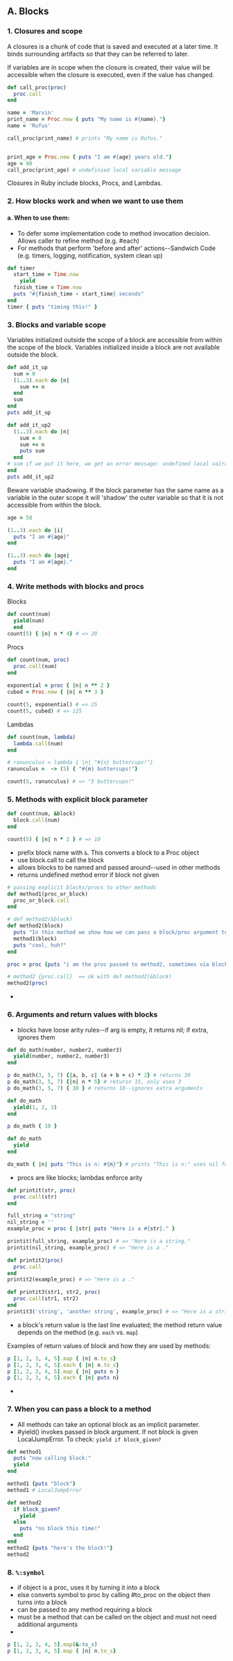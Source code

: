 ## A. Blocks 
### 1. Closures and scope
A closures is a chunk of code that is saved and executed at a later time. It binds surrounding artifacts so that they can be referred to later. 

If variables are in scope when the closure is created, their value will be accessible when the closure is executed, even if the value has changed.

```ruby 
def call_proc(proc)
  proc.call
end

name = 'Marvin'
print_name = Proc.new { puts "My name is #{name}."}
name = 'Rufus'

call_proc(print_name) # prints "My name is Rufus."


print_age = Proc.new { puts "I am #{age} years old."}
age = 98
call_proc(print_age) # undefinied local variable message
```

Closures in Ruby include blocks, Procs, and Lambdas. 

### 2. How blocks work and when we want to use them

#### a. When to use them:
  - To defer some implementation code to method invocation decision. Allows caller to refine method (e.g. #each)
  - For methods that perform 'before and after' actions--Sandwich Code (e.g. timers, logging, notification, system clean up)

```ruby 
def timer
  start_time = Time.now
    yield
  finish_time = Time.now
  puts "#{finish_time - start_time} seconds"
end
timer { puts "timing this!" }
```

### 3. Blocks and variable scope

Variables initialized outside the scope of a block are accessible from within the scope of the block. Variables initialized inside a block are not available outside the block. 

```ruby 
def add_it_up
  sum = 0
  (1..3).each do |n|
    sum += n
  end
  sum
end
puts add_it_up

def add_it_up2
  (1..3).each do |n|
    sum = 0
    sum += n
    puts sum
  end
# sum if we put it here, we get an error message: undefined local vairable
end
puts add_it_up2
```

Beware variable shadowing. If the block parameter has the same name as a variable in the outer scope it will 'shadow' the outer variable so that it is not accessible from within the block.

```ruby 
age = 58

(1..3).each do |i|
  puts "I am #{age}"
end

(1..3).each do |age|
  puts "I am #{age}."
end
```

### 4. Write methods with blocks and procs
Blocks 
```ruby 
def count(num)
  yield(num)
  end 
count(5) { |n| n * 4} # => 20
```
Procs 

```ruby 
def count(num, proc)
  proc.call(num)
end 
  
exponential = proc { |n| n ** 2 } 
cubed = Proc.new { |n| n ** 3 }

count(5, exponential) # => 25
count(5, cubed) # => 125
  ```
Lambdas 
```ruby 
def count(num, lambda)
  lambda.call(num)
end

# ranunculus = lambda { |n| "#{n} buttercups!"}
ranunculus =  -> (5) { "#{n} buttercups!"}

count(5, ranunculus) # => "5 buttercups!"
```

### 5. Methods with explicit block parameter
  ```ruby
  def count(num, &block)
    block.call(num)
  end

  count(5) { |n| n * 2 } # => 10
  ```
  
 -  prefix block name with `&`. This converts a block to a Proc object
 -  use block.call to call the block 
 -  allows blocks to be named and passed around--used in other methods
 -  returns undefined method error if block not given

```ruby 
# passing explicit blocks/procs to other methods
def method1(proc_or_block)
  proc_or_block.call
end

# def method2(&block)
def method2(block)
  puts "In this method we show how we can pass a block/proc argument to a method call inside a method"
  method1(block)
  puts "cool, huh?"
end

proc = proc {puts "i am the proc passed to method2, sometimes via block"}

# method2 {proc.call}  == ok with def method2(&block)
method2(proc)
```
 -  
### 6. Arguments and return values with blocks
- blocks have loose arity rules--if arg is empty, it returns nil; if extra, ignores them
```ruby 
def do_math(number, number2, number3)
  yield(number, number2, number3)
end

p do_math(3, 5, 7) {|a, b, c| (a + b + c) * 2} # returns 30
p do_math(3, 5, 7) {|n| n * 5} # retursn 15, only uses 3
p do_math(3, 5, 7) { 10 } # returns 10--ignores extra arguments

def do_math
  yield(1, 2, 3)
end

p do_math { 10 }

def do_math
  yield
end

do_math { |n| puts "This is n: #{n}"} # prints "This is n:" uses nil for missing arg
```
- procs are like blocks; lambdas enforce arity

```ruby
def printit(str, proc)
  proc.call(str)
end

full_string = "string"
nil_string = ''
example_proc = proc { |str| puts "Here is a #{str}." }

printit(full_string, example_proc) # => "Here is a string."
printit(nil_string, example_proc) # => "Here is a ."

def printit2(proc)
  proc.call
end
printit2(example_proc) # => "Here is a ."

def printit3(str1, str2, proc)
  proc.call(str1, str2)
end
printit3('string', 'another string', example_proc) # => "Here is a string."
```

- a block's return value is the last line evaluated; the method return value depends on the method (e.g. `each` vs. `map`)

Examples of return values of block and how they are used by methods:
```ruby 
p [1, 2, 3, 4, 5].map { |n| n.to_s}
p [1, 2, 3, 4, 5].each { |n| n.to_s}
p [1, 2, 3, 4, 5].map { |n| puts n }
p [1, 2, 3, 4, 5].each { |n| puts n}
```
- 
### 7. When you can pass a block to a method 
- All methods can take an optional block as an implicit parameter.  
- #yield() invokes passed in block argument. If not block is given LocalJumpError. To check: `yield if block_given?`

```ruby 
def method1
  puts "now calling block:"
  yield
end

method1 {puts "block"}
method1 # LocalJumpError

def method2
  if block_given?
    yield
  else
    puts "no block this time!"
  end
end
method2 {puts "here's the block!"}
method2
```
### 8. `%:symbol`
- if object is a proc, uses it by turning it into a block
- else converts symbol to proc by calling #to_proc on the object then turns into a block
- can be passed to any method requiring a block
- must be a method that can be called on the object and must not need additional arguments 
- 
```ruby 
p [1, 2, 3, 4, 5].map(&:to_s)
p [1, 2, 3, 4, 5].map { |n| n.to_s}
```
